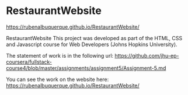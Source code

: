 # RestaurantWebsite

https://rubenalbuquerque.github.io/RestaurantWebsite/

RestaurantWebsite This project was developed as part of the HTML, CSS and Javascript course for Web Developers (Johns Hopkins University). 

The statement of work is in the following url: 
https://github.com/jhu-ep-coursera/fullstack-course4/blob/master/assignments/assignment5/Assignment-5.md 

You can see the work on the website here: https://rubenalbuquerque.github.io/RestaurantWebsite/
